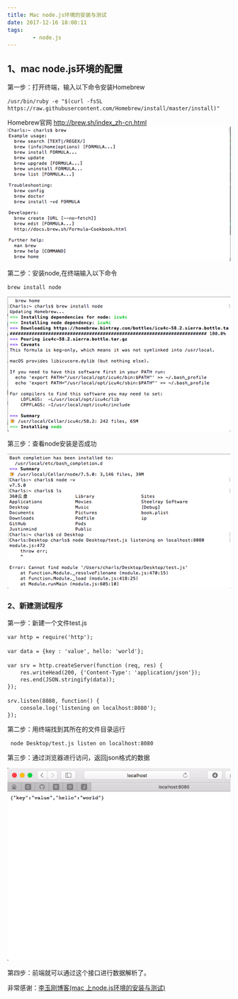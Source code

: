 ```yaml
---
title: Mac node.js环境的安装与测试
date: 2017-12-16 18:08:11
tags:
		- node.js
---
```


## 1、mac node.js环境的配置
第一步：打开终端，输入以下命令安装Homebrew
~~~
/usr/bin/ruby -e "$(curl -fsSL https://raw.githubusercontent.com/Homebrew/install/master/install)"
~~~
Homebrew官网 http://brew.sh/index_zh-cn.html
![Homebrew 安装成功.png](Mac-node-js环境的安装与测试/2925367-8c429114bbd9931c.png)

<!-- more -->

第二步：安装node,在终端输入以下命令
~~~
brew install node
~~~

![安装 node.png](Mac-node-js环境的安装与测试/2925367-ea7f099b5323db3d.png)

第三步：查看node安装是否成功

![查看node版本.png](Mac-node-js环境的安装与测试/2925367-63b6ad3abdedf946.png)

### 2、新建测试程序
第一步：新建一个文件test.js
~~~
var http = require('http');

var data = {key : 'value', hello: 'world'};

var srv = http.createServer(function (req, res) {
	res.writeHead(200, {'Content-Type': 'application/json'});
	res.end(JSON.stringify(data));
});

srv.listen(8080, function() {
	console.log('listening on localhost:8080');
});
~~~

第二步：用终端找到其所在的文件目录运行
~~~
 node Desktop/test.js listen on localhost:8080
~~~

第三步：通过浏览器进行访问，返回json格式的数据

![浏览器访问.png](Mac-node-js环境的安装与测试/2925367-fcf6e2be43ae0e51.png)

第四步：前端就可以通过这个接口进行数据解析了。

非常感谢：[李玉刚博客(mac 上node.js环境的安装与测试)](http://blog.csdn.net/baihuaxiu123/article/details/51868142)

